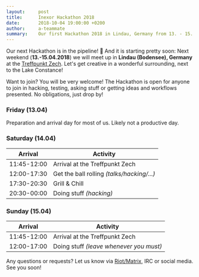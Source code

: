 ```yaml
---
layout:     post
title:      Inexor Hackathon 2018
date:       2018-10-04 19:00:00 +0200
author:     a-teammate
summary:    Our first Hackathon 2018 in Lindau, Germany from 13. - 15. April.
---
```


Our next Hackathon is in the pipeline! 🎉
And it is starting pretty soon:
Next weekend (**13.-15.04.2018**) we will meet up in **Lindau (Bodensee), Germany** at the [Treffpunkt Zech](http://leben-in-zech.de).
Let's get creative in a wonderful surrounding, next to the Lake Constance!

Want to join? You will be very welcome!
The Hackathon is open for anyone to join in hacking, testing, asking stuff or getting ideas and workflows presented.
No obligations, just drop by!


### Friday (13.04)

Preparation and arrival day for most of us.
Likely not a productive day.


### Saturday (14.04)

| Arrival     | Activity                                    |
| ----------- | --------------------------------------------|
| 11:45-12:00 | Arrival at the Treffpunkt Zech              |
| 12:00-17:30 | Get the ball rolling *(talks/hacking/...)*  |
| 17:30-20:30 | Grill & Chill                               |
| 20:30-00:00 | Doing stuff *(hacking)*                     |


### Sunday (15.04)

| Arrival     | Activity                                    |
| ----------- | --------------------------------------------|
| 11:45-12:00 | Arrival at the Treffpunkt Zech              |
| 12:00-17:00 | Doing stuff *(leave whenever you must)*     |   


Any questions or requests? Let us know via [Riot/Matrix](https://riot.im/app/#/room/#inexor:matrix.org), IRC or social media.
See you soon!
